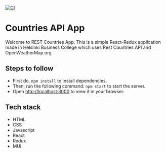 [![CI](https://github.com/LinhLe2307/Countries_API_React/actions/workflows/main.yml/badge.svg)](https://github.com/LinhLe2307/Countries_API_React/actions/workflows/main.yml)

# Countries API App

Welcome to REST Countries App. This is a simple React-Redux application made in Helsinki Business College which uses Rest Countries API and OpenWeatherMap.org

## Steps to follow

- First do, `npm install` to install dependencies.
- Then, run the following command: `npm start` to start the server.
- Open [http://localhost:3000](http://localhost:3000) to view it in your browser.

## Tech stack

- HTML
- CSS
- Javascript
- React
- Redux
- MUI
